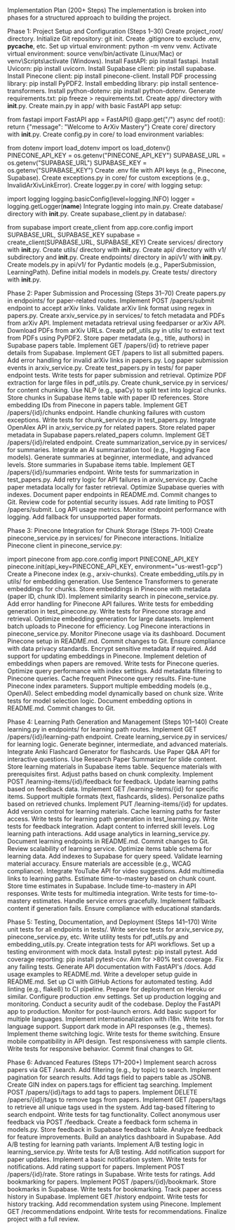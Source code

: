 Implementation Plan (200+ Steps)
The implementation is broken into phases for a structured approach to building the project.

Phase 1: Project Setup and Configuration (Steps 1–30)
Create project_root/ directory.
Initialize Git repository: git init.
Create .gitignore to exclude .env, __pycache__, etc.
Set up virtual environment: python -m venv venv.
Activate virtual environment: source venv/bin/activate (Linux/Mac) or venv\Scripts\activate (Windows).
Install FastAPI: pip install fastapi.
Install Uvicorn: pip install uvicorn.
Install Supabase client: pip install supabase.
Install Pinecone client: pip install pinecone-client.
Install PDF processing library: pip install PyPDF2.
Install embedding library: pip install sentence-transformers.
Install python-dotenv: pip install python-dotenv.
Generate requirements.txt: pip freeze > requirements.txt.
Create app/ directory with __init__.py.
Create main.py in app/ with basic FastAPI app setup:

from fastapi import FastAPI
app = FastAPI()
@app.get("/")
async def root():
    return {"message": "Welcome to ArXiv Mastery"}
Create core/ directory with __init__.py.
Create config.py in core/ to load environment variables:

from dotenv import load_dotenv
import os
load_dotenv()
PINECONE_API_KEY = os.getenv("PINECONE_API_KEY")
SUPABASE_URL = os.getenv("SUPABASE_URL")
SUPABASE_KEY = os.getenv("SUPABASE_KEY")
Create .env file with API keys (e.g., Pinecone, Supabase).
Create exceptions.py in core/ for custom exceptions (e.g., InvalidArXivLinkError).
Create logger.py in core/ with logging setup:

import logging
logging.basicConfig(level=logging.INFO)
logger = logging.getLogger(__name__)
Integrate logging into main.py.
Create database/ directory with __init__.py.
Create supabase_client.py in database/:

from supabase import create_client
from app.core.config import SUPABASE_URL, SUPABASE_KEY
supabase = create_client(SUPABASE_URL, SUPABASE_KEY)
Create services/ directory with __init__.py.
Create utils/ directory with __init__.py.
Create api/ directory with v1/ subdirectory and __init__.py.
Create endpoints/ directory in api/v1/ with __init__.py.
Create models.py in api/v1/ for Pydantic models (e.g., PaperSubmission, LearningPath).
Define initial models in models.py.
Create tests/ directory with __init__.py.

Phase 2: Paper Submission and Processing (Steps 31–70)
Create papers.py in endpoints/ for paper-related routes.
Implement POST /papers/submit endpoint to accept arXiv links.
Validate arXiv link format using regex in papers.py.
Create arxiv_service.py in services/ to fetch metadata and PDFs from arXiv API.
Implement metadata retrieval using feedparser or arXiv API.
Download PDFs from arXiv URLs.
Create pdf_utils.py in utils/ to extract text from PDFs using PyPDF2.
Store paper metadata (e.g., title, authors) in Supabase papers table.
Implement GET /papers/{id} to retrieve paper details from Supabase.
Implement GET /papers to list all submitted papers.
Add error handling for invalid arXiv links in papers.py.
Log paper submission events in arxiv_service.py.
Create test_papers.py in tests/ for paper endpoint tests.
Write tests for paper submission and retrieval.
Optimize PDF extraction for large files in pdf_utils.py.
Create chunk_service.py in services/ for content chunking.
Use NLP (e.g., spaCy) to split text into logical chunks.
Store chunks in Supabase items table with paper ID references.
Store embedding IDs from Pinecone in papers table.
Implement GET /papers/{id}/chunks endpoint.
Handle chunking failures with custom exceptions.
Write tests for chunk_service.py in test_papers.py.
Integrate OpenAlex API in arxiv_service.py for related papers.
Store related paper metadata in Supabase papers.related_papers column.
Implement GET /papers/{id}/related endpoint.
Create summarization_service.py in services/ for summaries.
Integrate an AI summarization tool (e.g., Hugging Face models).
Generate summaries at beginner, intermediate, and advanced levels.
Store summaries in Supabase items table.
Implement GET /papers/{id}/summaries endpoint.
Write tests for summarization in test_papers.py.
Add retry logic for API failures in arxiv_service.py.
Cache paper metadata locally for faster retrieval.
Optimize Supabase queries with indexes.
Document paper endpoints in README.md.
Commit changes to Git.
Review code for potential security issues.
Add rate limiting to POST /papers/submit.
Log API usage metrics.
Monitor endpoint performance with logging.
Add fallback for unsupported paper formats.

Phase 3: Pinecone Integration for Chunk Storage (Steps 71–100)
Create pinecone_service.py in services/ for Pinecone interactions.
Initialize Pinecone client in pinecone_service.py:

import pinecone
from app.core.config import PINECONE_API_KEY
pinecone.init(api_key=PINECONE_API_KEY, environment="us-west1-gcp")
Create a Pinecone index (e.g., arxiv-chunks).
Create embedding_utils.py in utils/ for embedding generation.
Use Sentence Transformers to generate embeddings for chunks.
Store embeddings in Pinecone with metadata (paper ID, chunk ID).
Implement similarity search in pinecone_service.py.
Add error handling for Pinecone API failures.
Write tests for embedding generation in test_pinecone.py.
Write tests for Pinecone storage and retrieval.
Optimize embedding generation for large datasets.
Implement batch uploads to Pinecone for efficiency.
Log Pinecone interactions in pinecone_service.py.
Monitor Pinecone usage via its dashboard.
Document Pinecone setup in README.md.
Commit changes to Git.
Ensure compliance with data privacy standards.
Encrypt sensitive metadata if required.
Add support for updating embeddings in Pinecone.
Implement deletion of embeddings when papers are removed.
Write tests for Pinecone queries.
Optimize query performance with index settings.
Add metadata filtering to Pinecone queries.
Cache frequent Pinecone query results.
Fine-tune Pinecone index parameters.
Support multiple embedding models (e.g., OpenAI).
Select embedding model dynamically based on chunk size.
Write tests for model selection logic.
Document embedding options in README.md.
Commit changes to Git.

Phase 4: Learning Path Generation and Management (Steps 101–140)
Create learning.py in endpoints/ for learning path routes.
Implement GET /papers/{id}/learning-path endpoint.
Create learning_service.py in services/ for learning logic.
Generate beginner, intermediate, and advanced materials.
Integrate Anki Flashcard Generator for flashcards.
Use Paper Q&A API for interactive questions.
Use Research Paper Summarizer for slide content.
Store learning materials in Supabase items table.
Sequence materials with prerequisites first.
Adjust paths based on chunk complexity.
Implement POST /learning-items/{id}/feedback for feedback.
Update learning paths based on feedback data.
Implement GET /learning-items/{id} for specific items.
Support multiple formats (text, flashcards, slides).
Personalize paths based on retrieved chunks.
Implement PUT /learning-items/{id} for updates.
Add version control for learning materials.
Cache learning paths for faster access.
Write tests for learning path generation in test_learning.py.
Write tests for feedback integration.
Adapt content to inferred skill levels.
Log learning path interactions.
Add usage analytics in learning_service.py.
Document learning endpoints in README.md.
Commit changes to Git.
Review scalability of learning service.
Optimize items table schema for learning data.
Add indexes to Supabase for query speed.
Validate learning material accuracy.
Ensure materials are accessible (e.g., WCAG compliance).
Integrate YouTube API for video suggestions.
Add multimedia links to learning paths.
Estimate time-to-mastery based on chunk count.
Store time estimates in Supabase.
Include time-to-mastery in API responses.
Write tests for multimedia integration.
Write tests for time-to-mastery estimates.
Handle service errors gracefully.
Implement fallback content if generation fails.
Ensure compliance with educational standards.

Phase 5: Testing, Documentation, and Deployment (Steps 141–170)
Write unit tests for all endpoints in tests/.
Write service tests for arxiv_service.py, pinecone_service.py, etc.
Write utility tests for pdf_utils.py and embedding_utils.py.
Create integration tests for API workflows.
Set up a testing environment with mock data.
Install pytest: pip install pytest.
Add coverage reporting: pip install pytest-cov.
Aim for >80% test coverage.
Fix any failing tests.
Generate API documentation with FastAPI's /docs.
Add usage examples to README.md.
Write a developer setup guide in README.md.
Set up CI with GitHub Actions for automated testing.
Add linting (e.g., flake8) to CI pipeline.
Prepare for deployment on Heroku or similar.
Configure production .env settings.
Set up production logging and monitoring.
Conduct a security audit of the codebase.
Deploy the FastAPI app to production.
Monitor for post-launch errors.
Add basic support for multiple languages.
Implement internationalization with i18n.
Write tests for language support.
Support dark mode in API responses (e.g., themes).
Implement theme switching logic.
Write tests for theme switching.
Ensure mobile compatibility in API design.
Test responsiveness with sample clients.
Write tests for responsive behavior.
Commit final changes to Git.

Phase 6: Advanced Features (Steps 171–200+)
Implement search across papers via GET /search.
Add filtering (e.g., by topic) to search.
Implement pagination for search results.
Add tags field to papers table as JSONB.
Create GIN index on papers.tags for efficient tag searching.
Implement POST /papers/{id}/tags to add tags to papers.
Implement DELETE /papers/{id}/tags to remove tags from papers.
Implement GET /papers/tags to retrieve all unique tags used in the system.
Add tag-based filtering to search endpoint.
Write tests for tag functionality.
Collect anonymous user feedback via POST /feedback.
Create a feedback form schema in models.py.
Store feedback in Supabase feedback table.
Analyze feedback for feature improvements.
Build an analytics dashboard in Supabase.
Add A/B testing for learning path variants.
Implement A/B testing logic in learning_service.py.
Write tests for A/B testing.
Add notification support for paper updates.
Implement a basic notification system.
Write tests for notifications.
Add rating support for papers.
Implement POST /papers/{id}/rate.
Store ratings in Supabase.
Write tests for ratings.
Add bookmarking for papers.
Implement POST /papers/{id}/bookmark.
Store bookmarks in Supabase.
Write tests for bookmarking.
Track paper access history in Supabase.
Implement GET /history endpoint.
Write tests for history tracking.
Add recommendation system using Pinecone.
Implement GET /recommendations endpoint.
Write tests for recommendations.
Finalize project with a full review.